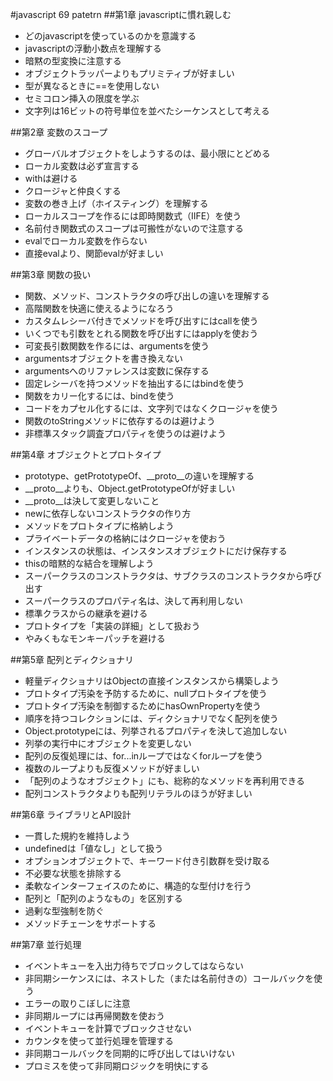 #javascript 69 patetrn
##第1章 javascriptに慣れ親しむ
* どのjavascriptを使っているのかを意識する
* javascriptの浮動小数点を理解する
* 暗黙の型変換に注意する
* オブジェクトラッパーよりもプリミティブが好ましい
* 型が異なるときに==を使用しない
* セミコロン挿入の限度を学ぶ
* 文字列は16ビットの符号単位を並べたシーケンスとして考える

##第2章 変数のスコープ
* グローバルオブジェクトをしようするのは、最小限にとどめる
* ローカル変数は必ず宣言する
* withは避ける
* クロージャと仲良くする
* 変数の巻き上げ（ホイスティング）を理解する
* ローカルスコープを作るには即時関数式（IIFE）を使う
* 名前付き関数式のスコープは可搬性がないので注意する
* evalでローカル変数を作らない
* 直接evalより、関節evalが好ましい

##第3章 関数の扱い
* 関数、メソッド、コンストラクタの呼び出しの違いを理解する
* 高階関数を快適に使えるようになろう
* カスタムレシーバ付きでメソッドを呼び出すにはcallを使う
* いくつでも引数をとれる関数を呼び出すにはapplyを使おう
* 可変長引数関数を作るには、argumentsを使う
* argumentsオブジェクトを書き換えない
* argumentsへのリファレンスは変数に保存する
* 固定レシーバを持つメソッドを抽出するにはbindを使う
* 関数をカリー化するには、bindを使う
* コードをカプセル化するには、文字列ではなくクロージャを使う
* 関数のtoStringメソッドに依存するのは避けよう
* 非標準スタック調査プロパティを使うのは避けよう

##第4章 オブジェクトとプロトタイプ
* prototype、getPrototypeOf、__proto__の違いを理解する
* __proto__よりも、Object.getPrototypeOfが好ましい
* __proto__は決して変更しないこと
* newに依存しないコンストラクタの作り方
* メソッドをプロトタイプに格納しよう
* プライベートデータの格納にはクロージャを使おう
* インスタンスの状態は、インスタンスオブジェクトにだけ保存する
* thisの暗黙的な結合を理解しよう
* スーパークラスのコンストラクタは、サブクラスのコンストラクタから呼び出す
* スーパークラスのプロパティ名は、決して再利用しない
* 標準クラスからの継承を避ける
* プロトタイプを「実装の詳細」として扱おう
* やみくもなモンキーパッチを避ける

##第5章 配列とディクショナリ
* 軽量ディクショナリはObjectの直接インスタンスから構築しよう
* プロトタイプ汚染を予防するために、nullプロトタイプを使う
* プロトタイプ汚染を制御するためにhasOwnPropertyを使う
* 順序を持つコレクションには、ディクショナリでなく配列を使う
* Object.prototypeには、列挙されるプロパティを決して追加しない
* 列挙の実行中にオブジェクトを変更しない
* 配列の反復処理には、for...inループではなくforループを使う
* 複数のループよりも反復メソッドが好ましい
* 「配列のようなオブジェクト」にも、総称的なメソッドを再利用できる
* 配列コンストラクタよりも配列リテラルのほうが好ましい

##第6章 ライブラリとAPI設計
* 一貫した規約を維持しよう
* undefinedは「値なし」として扱う
* オプションオブジェクトで、キーワード付き引数群を受け取る
* 不必要な状態を排除する
* 柔軟なインターフェイスのために、構造的な型付けを行う
* 配列と「配列のようなもの」を区別する
* 過剰な型強制を防ぐ
* メソッドチェーンをサポートする

##第7章 並行処理
* イベントキューを入出力待ちでブロックしてはならない
* 非同期シーケンスには、ネストした（または名前付きの）コールバックを使う
* エラーの取りこぼしに注意
* 非同期ループには再帰関数を使おう
* イベントキューを計算でブロックさせない
* カウンタを使って並行処理を管理する
* 非同期コールバックを同期的に呼び出してはいけない
* プロミスを使って非同期ロジックを明快にする